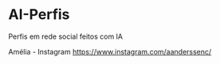 # AI-Perfis
Perfis em rede social feitos com IA

Amélia - Instagram 
https://www.instagram.com/aanderssenc/
